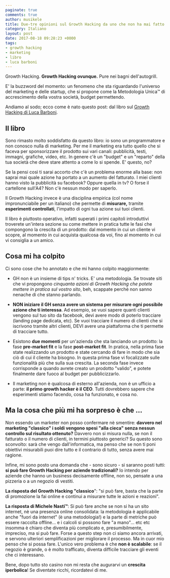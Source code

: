 ```yaml
---
paginate: true
comments: true
author: musikele
title: Due-tre opinioni sul Growth Hacking da uno che non ha mai fatto nulla di marketing
category: Italiano
layout: post
date: 2017-08-18 09:28:23 +0000
tags:
- growth hacking
- marketing
- libro
- luca barboni
---
```



Growth Hacking. **Growth Hacking ovunque.** Pure nei bagni dell'autogrill.

E' la buzzword del momento: un fenomeno che sta riguardando l'universo del marketing e delle startup, che si propone come la Metodologia Unica™ di accrescimento della vostra società, budget permettendo.

Andiamo al sodo; ecco come è nato questo post: dal libro sul [Growth Hacking di Luca Barboni](http://amzn.to/2wfS2LO).

[](http://amzn.to/2wfS2LO)[](http://amzn.to/2wfS2LO)

## Il libro

Sono rimasto molto soddisfatto da questo libro: io sono un programmatore e non conosco nulla di marketing. Per me il marketing era tutto quello che si faceva per sponsorizzare il prodotto sui vari canali: pubblicità, testi, immagni, grafiche, video, etc. In genere c'è un "budget" e un "reparto" della tua società che deve stare attento a come lo si spende. E' questo, no?

Se la pensi così ti sarai accorto che c'è un problema enorme alla base: non saprai mai quale azione ha portato a un aumento del fatturato. I miei clienti hanno visto la pubblicità su facebook? Oppure quella in tv? O forse il cartellone sull'A4? Non c'è nessun modo per saperlo.

Il Growth Hacking invece è una disciplina empirica (col nome impronunciabile per un italiano) che permette di **misurare,** tramite **esperimenti controllati**, l'impatto di ogni tua azione sui tuoi clienti.

Il libro è piuttosto operativo, infatti superati i primi capitoli introduttivi troverete un'intera sezione su come mettere in pratica tutte le fasi che compongono la crescita di un prodotto: dal momento in cui un cliente vi scopre, al momento in cui acquista qualcosa da voi, fino al momento in cui vi consiglia a un amico.

## Cosa mi ha colpito

Ci sono cose che ho annotato e che mi hanno colpito maggiormente:

* GH non è un insieme di tips n' tricks. E' una metodologia. Se trovate siti che vi propongono *cinquanta azioni di Growth Hacking che potete mettere in pratica sul vostro sito*, beh, scappate perchè non sanno nenache di che stanno parlando.

* **NON iniziare il GH senza avere un sistema per misurare ogni possibile azione che ti interessa**. Ad esempio, se vuoi sapere quanti clienti vengono sul tuo sito da facebook, devi avere modo di poterlo tracciare (landing page dedicata, etc). Se vuoi tracciare il numero di clienti che si iscrivono tramite altri clienti, DEVI avere una piattaforma che ti permette di tracciare tutto.

* Esistono **due momenti** per un'azienda che sta lanciando un prodotto: la fase **pre-market fit** e la fase **post-market fit**. In pratica, nella prima fase state realizzando un prodotto e state cercando di fare in modo che sia ciò di cui il cliente ha bisogno. In questa prima fase vi focalizzate sulle funzionalità più che sulla sua crescita. La seconda fase invece corrisponde a quando avrete creato un prodotto "valido", e potete finalmente dare fuoco al budget per pubblicizzarlo.

* Il marketing non è qualcosa di esterno all'azienda, non è un ufficio a parte: **il primo growth hacker è il CEO**. Tutti dovrebbero sapere che esperimenti stiamo facendo, cosa ha funzionato, e cosa no.

## Ma la cosa che più mi ha sorpreso è che ...

Non essendo un marketer non posso confermare nè smentire: **davvero nel marketing "classico" i soldi vengono spesi "alla cieca" senza nessun controllo sul risultato ottenuto?** Davvero non si misura nulla, se non il fatturato o il numero di clienti, in termini piuttosto generici? Su questo sono sconvolto: sarà che vengo dall'informatica, ma penso che se non ti poni obiettivi misurabili puoi dire tutto e il contrario di tutto, senza avere mai ragione.

Infine, mi sono posto una domanda che - sono sicuro - si saranno posti tutti: **si può fare Growth Hacking per aziende tradizionali?** Io intendo per aziende che hanno un business decisamente offline, non so, pensate a una pizzeria o a un negozio di vestiti.

**La risposta del Growth Hacking "classico**": "si può fare, basta che la parte di promozione la fai online e continui a misurare tutte le azioni e reazioni".

**La risposta di Michele Nasti™**: Si può fare anche se non si ha un sito internet, nè una presenza online consolidata: la metodologia è applicabile anche "fuori da internet" (è una metodologia!) e la parte di metriche può essere raccolta offline... e i calcoli si possono fare "a mano"... etc etc insomma è chiaro che diventa più complicato e, presumibilmente, impreciso, ma si può fare. Forse a questo step non ci siamo ancora arrivati, e servono ulteriori semplificazioni per migliorare il processo. Ma in cuor mio penso che si possa fare. L'unico vero problema è che **non è scalabile**: se il negozio è grande, o è molto trafficato, diventa difficile tracciare gli eventi che ci interessano.

Bene, dopo tutto sto casino non mi resta che augurarvi un **crescita iperbolica**! Se diventate ricchi, ricordatevi di me.